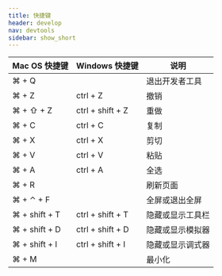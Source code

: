 ```yaml
---
title: 快捷键
header: develop
nav: devtools
sidebar: show_short
---
```



|Mac OS 快捷键 | Windows 快捷键 | 说明 |
|---|---|---|
| ⌘ + Q |  | 退出开发者工具 |
| ⌘ + Z | ctrl + Z | 撤销 |
| ⌘ + ⇧ + Z | ctrl + shift + Z | 重做 |
| ⌘ + C | ctrl + C | 复制 |
| ⌘ + X | ctrl + X | 剪切 |
| ⌘ + V | ctrl + V | 粘贴 |
| ⌘ + A | ctrl + A | 全选 |
| ⌘ + R | | 刷新页面 |
| ⌘ + ⌃ + F |  | 全屏或退出全屏 |
| ⌘ + shift + T|ctrl + shift + T| 隐藏或显示工具栏|
| ⌘ + shift + D|ctrl + shift + D|隐藏或显示模拟器|
| ⌘ + shift + I|ctrl + shift + I|隐藏或显示调式器|
| ⌘ + M |  | 最小化 |
